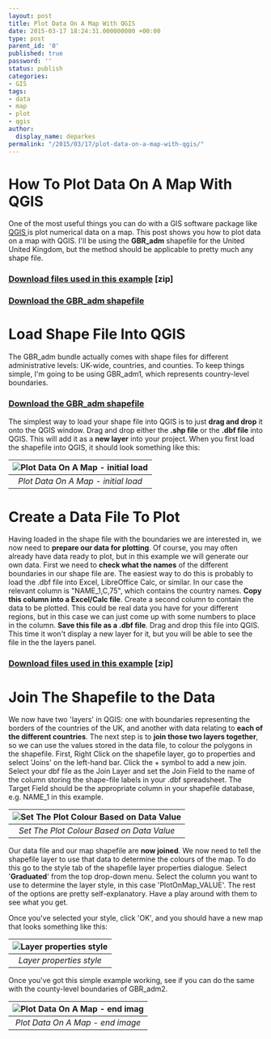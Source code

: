 ```yaml
---
layout: post
title: Plot Data On A Map With QGIS
date: 2015-03-17 18:24:31.000000000 +00:00
type: post
parent_id: '0'
published: true
password: ''
status: publish
categories:
- GIS
tags:
- data
- map
- plot
- qgis
author:
  display_name: deparkes
permalink: "/2015/03/17/plot-data-on-a-map-with-qgis/"
---
```

<h1>How To Plot Data On A Map With QGIS</h1>
One of the most useful things you can do with a GIS software package like <a href="http://www2.qgis.org/en/site/">QGIS </a>is plot numerical data on a map. This post shows you how to plot data on a map with QGIS.
I'll be using the <strong>GBR_adm</strong> shapefile for the United United Kingdom, but the method should be applicable to pretty much any shape file.
<h3>
<a href="{{site.baseurl}}/assets/2015/03/PlotOnMapExample.zip">Download files used in this example</a> [zip]</h3>
<h3><a href="http://biogeo.ucdavis.edu/data/gadm2/shp/GBR_adm.zip">Download the GBR_adm shapefile</a></h3>
<h1>Load Shape File Into QGIS</h1>
The GBR_adm bundle actually comes with shape files for different administrative levels: UK-wide, countries, and counties. To keep things simple, I'm going to be using GBR_adm1, which represents country-level boundaries.
<h3><a href="http://biogeo.ucdavis.edu/data/gadm2/shp/GBR_adm.zip">Download the GBR_adm shapefile</a></h3>
The simplest way to load your shape file into QGIS is to just <strong>drag and drop</strong> it onto the QGIS window. Drag and drop either the <strong>.shp file</strong> or the <strong>.dbf file</strong> into QGIS.
This will add it as a <strong>new layer</strong> into your project. When you first load the shapefile into QGIS, it should look something like this:

| ![Plot Data On A Map - initial load]({{site.baseurl}}/assets/2015/03/InitialLoad.png) |
|:--:|
| *Plot Data On A Map - initial load* |

<h1>Create a Data File To Plot</h1>
Having loaded in the shape file with the boundaries we are interested in, we now need to <strong>prepare our data for plotting</strong>. Of course, you may often already have data ready to plot, but in this example we will generate our own data.
First we need to <strong>check what the names</strong> of the different boundaries in our shape file are. The easiest way to do this is probably to load the .dbf file into Excel, LibreOffice Calc, or similar.
In our case the relevant column is "NAME_1,C,75", which contains the country names.
<strong>Copy this column into a Excel/Calc file</strong>. Create a second column to contain the data to be plotted. This could be real data you have for your different regions, but in this case we can just come up with some numbers to place in the column.
<strong>Save this file as a .dbf file</strong>. Drag and drop this file into QGIS. This time it won't display a new layer for it, but you will be able to see the file in the the layers panel.
<h3>
<a href="{{site.baseurl}}/assets/2015/03/PlotOnMapExample.zip">Download files used in this example</a> [zip]</h3>
<h1>Join The Shapefile to the Data</h1>
We now have two 'layers' in QGIS: one with boundaries representing the borders of the countries of the UK, and another with data relating to <strong>each of the different countries</strong>.
The next step is to <strong>join those two layers together</strong>, so we can use the values stored in the data file, to colour the polygons in the shapefile.
First, Right Click on the shapefile layer, go to properties and select 'Joins' on the left-hand bar. Click the + symbol to add a new join.
Select your dbf file as the Join Layer and set the Join Field to the name of the column storing the shape-file labels in your .dbf spreadsheet.
The Target Field should be the appropriate column in your shapefile database, e.g. NAME_1 in this example.

| ![Set The Plot Colour Based on Data Value]({{site.baseurl}}/assets/2015/03/AddVectorJoin-1024x547.png) |
|:--:|
| *Set The Plot Colour Based on Data Value* |

Our data file and our map shapefile are <strong>now joined</strong>. We now need to tell the shapefile layer to use that data to determine the colours of the map.
To do this go to the style tab of the shapefile layer properties dialogue. Select '<strong>Graduated</strong>' from the top drop-down menu.
Select the column you want to use to determine the layer style, in this case 'PlotOnMap_VALUE'.
The rest of the options are pretty self-explanatory. Have a play around with them to see what you get.

Once you've selected your style, click 'OK', and you should have a new map that looks something like this:

| ![Layer properties style]({{site.baseurl}}/assets/2015/03/LayerPropertiesStyle.png) |
|:--:|
| *Layer properties style* |

Once you've got this simple example working, see if you can do the same with the county-level boundaries of GBR_adm2.

| ![Plot Data On A Map - end imag]({{site.baseurl}}/assets/2015/03/EndImage.png) |
|:--:|
| *Plot Data On A Map - end image* |


